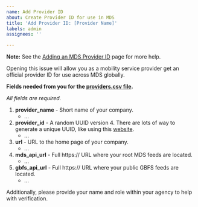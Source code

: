 ```yaml
---
name: Add Provider ID
about: Create Provider ID for use in MDS
title: 'Add Provider ID: [Provider Name]'
labels: admin
assignees: ''

---
```


**Note:** See the [Adding an MDS Provider ID](https://github.com/openmobilityfoundation/mobility-data-specification/wiki/Adding-an-MDS-Provider-ID) page for more help.

Opening this issue will allow you as a mobility service provider get an official provider ID for use across MDS globally.

**Fields needed from you for the [providers.csv file](https://github.com/openmobilityfoundation/mobility-data-specification/blob/main/providers.csv).**

_All fields are required._

1. **provider_name** - Short name of your company.
   - ...
1. **provider_id** - A random UUID version 4. There are lots of way to generate a unique UUID, like using this [website](https://www.uuidgenerator.net/version4).
   - ...
1. **url** - URL to the home page of your company.
   - ...
1. **mds_api_url** - Full https:// URL where your root MDS feeds are located.
   - ...
1. **gbfs_api_url** - Full https:// URL where your public GBFS feeds are located.
   - ...

Additionally, please provide your name and role within your agency to help with verification.
